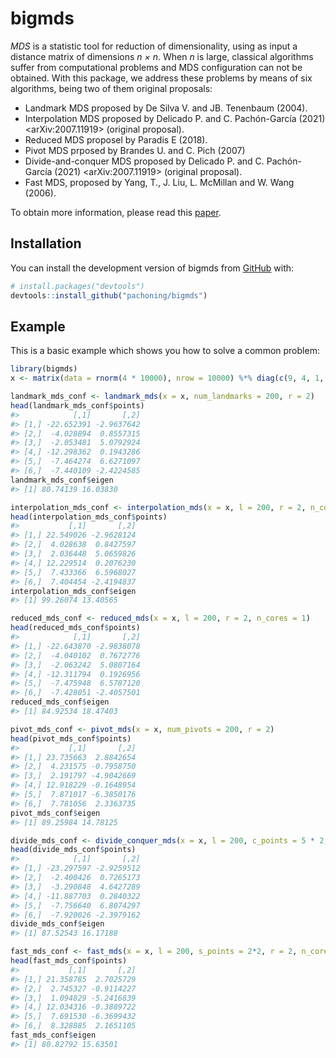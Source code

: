 
<!-- README.md is generated from README.Rmd. Please edit that file -->

# bigmds

<!-- badges: start -->
<!-- badges: end -->

*MDS* is a statistic tool for reduction of dimensionality, using as
input a distance matrix of dimensions *n × n*. When *n* is large,
classical algorithms suffer from computational problems and MDS
configuration can not be obtained. With this package, we address these
problems by means of six algorithms, being two of them original
proposals:

- Landmark MDS proposed by De Silva V. and JB. Tenenbaum (2004).
- Interpolation MDS proposed by Delicado P. and C. Pachón-García (2021)
  \<arXiv:2007.11919\> (original proposal).
- Reduced MDS proposel by Paradis E (2018).
- Pivot MDS prposed by Brandes U. and C. Pich (2007)
- Divide-and-conquer MDS proposed by Delicado P. and C.
  Pachón-García (2021) \<arXiv:2007.11919\> (original proposal).
- Fast MDS, proposed by Yang, T., J. Liu, L. McMillan and W. Wang
  (2006).

To obtain more information, please read this
[paper](https://arxiv.org/abs/2007.11919).

## Installation

You can install the development version of bigmds from
[GitHub](https://github.com/) with:

``` r
# install.packages("devtools")
devtools::install_github("pachoning/bigmds")
```

## Example

This is a basic example which shows you how to solve a common problem:

``` r
library(bigmds)
x <- matrix(data = rnorm(4 * 10000), nrow = 10000) %*% diag(c(9, 4, 1, 1))

landmark_mds_conf <- landmark_mds(x = x, num_landmarks = 200, r = 2)
head(landmark_mds_conf$points)
#>            [,1]       [,2]
#> [1,] -22.652391 -2.9637642
#> [2,]  -4.028894  0.8557315
#> [3,]  -2.053481  5.0792924
#> [4,] -12.298362  0.1943286
#> [5,]  -7.464274  6.6271097
#> [6,]  -7.440109 -2.4224585
landmark_mds_conf$eigen
#> [1] 80.74139 16.03830

interpolation_mds_conf <- interpolation_mds(x = x, l = 200, r = 2, n_cores = 1)
head(interpolation_mds_conf$points)
#>           [,1]       [,2]
#> [1,] 22.549026 -2.9628124
#> [2,]  4.028638  0.8427597
#> [3,]  2.036448  5.0659826
#> [4,] 12.229514  0.2076230
#> [5,]  7.433366  6.5968027
#> [6,]  7.404454 -2.4194837
interpolation_mds_conf$eigen
#> [1] 99.26074 13.40565

reduced_mds_conf <- reduced_mds(x = x, l = 200, r = 2, n_cores = 1)
head(reduced_mds_conf$points)
#>            [,1]       [,2]
#> [1,] -22.643870 -2.9838078
#> [2,]  -4.040102  0.7672776
#> [3,]  -2.063242  5.0807164
#> [4,] -12.311794  0.1926956
#> [5,]  -7.475948  6.5787120
#> [6,]  -7.428051 -2.4057501
reduced_mds_conf$eigen
#> [1] 84.92534 18.47403

pivot_mds_conf <- pivot_mds(x = x, num_pivots = 200, r = 2)
head(pivot_mds_conf$points)
#>           [,1]       [,2]
#> [1,] 23.735663  2.8842654
#> [2,]  4.231575 -0.7958750
#> [3,]  2.191797 -4.9042669
#> [4,] 12.918229 -0.1648954
#> [5,]  7.871017 -6.3850176
#> [6,]  7.781056  2.3363735
pivot_mds_conf$eigen
#> [1] 89.25984 14.78125

divide_mds_conf <- divide_conquer_mds(x = x, l = 200, c_points = 5 * 2, r = 2, n_cores = 1)
head(divide_mds_conf$points)
#>            [,1]       [,2]
#> [1,] -23.297597 -2.9259512
#> [2,]  -2.400426  0.7265173
#> [3,]  -3.290848  4.6427289
#> [4,] -11.887703  0.2840322
#> [5,]  -7.756640  6.8074297
#> [6,]  -7.920026 -2.3979162
divide_mds_conf$eigen
#> [1] 87.52543 16.17188

fast_mds_conf <- fast_mds(x = x, l = 200, s_points = 2*2, r = 2, n_cores = 1)
head(fast_mds_conf$points)
#>           [,1]       [,2]
#> [1,] 21.358785  2.7025729
#> [2,]  2.745327 -0.9114227
#> [3,]  1.094829 -5.2416839
#> [4,] 12.034316 -0.3889722
#> [5,]  7.691530 -6.3699432
#> [6,]  8.328885  2.1651105
fast_mds_conf$eigen
#> [1] 80.82792 15.63501
```
